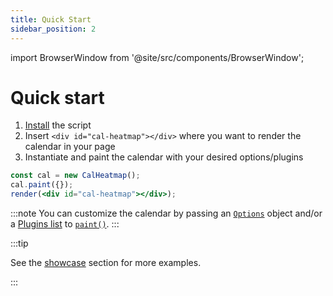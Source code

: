 ```yaml
---
title: Quick Start
sidebar_position: 2
---
```


import BrowserWindow from '@site/src/components/BrowserWindow';

# Quick start

1. [Install](/getting-started/installation.md) the script
2. Insert `<div id="cal-heatmap"></div>` where you want to render the calendar in your page
3. Instantiate and paint the calendar with your desired options/plugins

<BrowserWindow>

```jsx live noInline
const cal = new CalHeatmap();
cal.paint({});
render(<div id="cal-heatmap"></div>);
```

</BrowserWindow>

:::note
You can customize the calendar by passing an [`Options`](/options/index.md) object and/or
a [Plugins list](/plugins/index.md) to [`paint()`](/API/paint.md).
:::

:::tip

See the [showcase](../showcase) section for more examples.

:::
